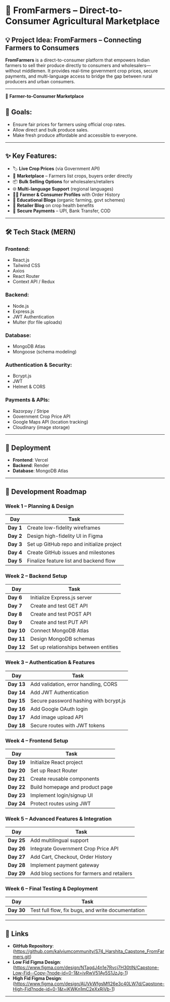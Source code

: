 # 🧺 FromFarmers – Direct-to-Consumer Agricultural Marketplace

## 💡 Project Idea: FromFarmers – Connecting Farmers to Consumers
**FromFarmers** is a direct-to-consumer platform that empowers Indian farmers to sell their produce directly to consumers and wholesalers—without middlemen. It provides real-time government crop prices, secure payments, and multi-language access to bridge the gap between rural producers and urban consumers.

---

🌾 **Farmer-to-Consumer Marketplace**

## 🎯 Goals:
- Ensure fair prices for farmers using official crop rates.
- Allow direct and bulk produce sales.
- Make fresh produce affordable and accessible to everyone.

---

## ✨ Key Features:
- 🏷️ **Live Crop Prices** (via Government API)
- 🧺 **Marketplace** – Farmers list crops, buyers order directly
- 📦 **Bulk Selling Options** for wholesalers/retailers
- 🌐 **Multi-language Support** (regional languages)
- 🧑‍🌾 **Farmer & Consumer Profiles** with Order History
- 📰 **Educational Blogs** (organic farming, govt schemes)
- 🌿 **Retailer Blog** on crop health benefits
- 💸 **Secure Payments** – UPI, Bank Transfer, COD

---

## 🛠️ Tech Stack (MERN)

### Frontend:
- React.js
- Tailwind CSS
- Axios
- React Router
- Context API / Redux

### Backend:
- Node.js
- Express.js
- JWT Authentication
- Multer (for file uploads)

### Database:
- MongoDB Atlas
- Mongoose (schema modeling)

### Authentication & Security:
- Bcrypt.js
- JWT
- Helmet & CORS

### Payments & APIs:
- Razorpay / Stripe
- Government Crop Price API
- Google Maps API (location tracking)
- Cloudinary (image storage)

---

## 🚀 Deployment
- **Frontend**: Vercel
- **Backend**: Render
- **Database**: MongoDB Atlas

---

## 📅 Development Roadmap

### Week 1 – Planning & Design

| **Day**  | **Task**                                       |
|----------|------------------------------------------------|
| **Day 1**| Create low-fidelity wireframes                |
| **Day 2**| Design high-fidelity UI in Figma              |
| **Day 3**| Set up GitHub repo and initialize project     |
| **Day 4**| Create GitHub issues and milestones           |
| **Day 5**| Finalize feature list and backend flow       |

### Week 2 – Backend Setup

| **Day**  | **Task**                                       |
|----------|------------------------------------------------|
| **Day 6**| Initialize Express.js server                  |
| **Day 7**| Create and test GET API                        |
| **Day 8**| Create and test POST API                       |
| **Day 9**| Create and test PUT API                        |
| **Day 10**| Connect MongoDB Atlas                         |
| **Day 11**| Design MongoDB schemas                        |
| **Day 12**| Set up relationships between entities         |

### Week 3 – Authentication & Features

| **Day**  | **Task**                                       |
|----------|------------------------------------------------|
| **Day 13**| Add validation, error handling, CORS         |
| **Day 14**| Add JWT Authentication                       |
| **Day 15**| Secure password hashing with bcrypt.js        |
| **Day 16**| Add Google OAuth login                        |
| **Day 17**| Add image upload API                          |
| **Day 18**| Secure routes with JWT tokens                 |

### Week 4 – Frontend Setup

| **Day**  | **Task**                                       |
|----------|------------------------------------------------|
| **Day 19**| Initialize React project                     |
| **Day 20**| Set up React Router                          |
| **Day 21**| Create reusable components                   |
| **Day 22**| Build homepage and product page              |
| **Day 23**| Implement login/signup UI                    |
| **Day 24**| Protect routes using JWT                     |

### Week 5 – Advanced Features & Integration

| **Day**  | **Task**                                       |
|----------|------------------------------------------------|
| **Day 25**| Add multilingual support                      |
| **Day 26**| Integrate Government Crop Price API           |
| **Day 27**| Add Cart, Checkout, Order History             |
| **Day 28**| Implement payment gateway                     |
| **Day 29**| Add blog sections for farmers and retailers   |

### Week 6 – Final Testing & Deployment

| **Day**  | **Task**                                       |
|----------|------------------------------------------------|
| **Day 30**| Test full flow, fix bugs, and write documentation |

---

## 🔗 Links
- **GitHub Repository**:(https://github.com/kalviumcommunity/S74_Harshita_Capstone_FromFarmers.git)
- **Low Fid Figma Design**: (https://www.figma.com/design/NTagdJ4n1e7Rvcj7H30tIN/Capstone-Low-Fid--Copy-?node-id=0-1&t=ivRwV51Ay5S1JzJg-1)
- **High Fid Figma Design**: (https://www.figma.com/design/AUVkWfgsMfI26e3c40LW7d/Capstone-High-Fid?node-id=0-1&t=iKWKn1mC2eXxRiVb-1)

---
